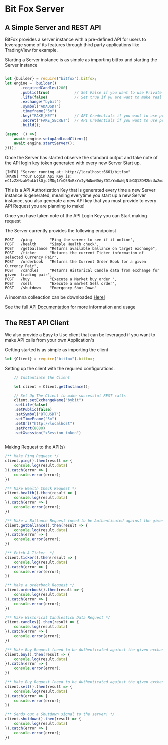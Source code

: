 # Bit Fox Server 


## A Simple Server and REST API 

BitFox provides a server instance with a pre-defined API for users to leverage some of its features through third party applications like TradingView for example.

Starting a Server instance is as simple as importing bitfox and starting the Server instance

````js

let {builder} = require("bitfox").bitfox;
let engine =  builder()
       .requiredCandles(200)
       .public(true)           // Set False if you want to use Private Exchange API API (Requires Authentication with Exchange) 
       .life(false)            // Set true if yu are want to make real Exchange Transactions 
       .exchange("bybit")
       .symbol("ADAUSDT")
       .timeframe("5m")
       .key("FAKE_KEY")        // API Credentials if you want to use private API calls 
       .secret("FAKE_SECRET")  // API Credentials if you want to use private API calls 
       .build();

(async  () =>{
    await engine.setupAndLoadClient()
    await engine.startServer();
})();

````
 Once the Server has started observe the standard output and take note of the API login key token generated with every new Server Start up.

 ````shell
[INFO] "Server running at: http://localhost:6661/bitfox"
[WARN] "Your Login Api Key is: eC1zZXNzaW9uLWlkOjc2MDg1YmQ5NmExYmIyNWNmNDAyZDIzYmUwNjNlNGQ1ZDM2NzUwZmUxMThlMDFmNjRjZWJlODFmNDQ2NjY3NzA="
 ````

This is a API Authorization Key that is generated every time a new Server instance is generated, meaning everytime you start up a new Server instance,
you also generate a new API key that you must provide to every API Request you are planning to make!

Once you have taken note of the API Login Key you can Start making request

The Server currently provides the following endpoinst 

````shell
POST   /ping        "Ping the server to see if it online",
POST   /health      "Simple Health check",
POST   /getballance "Returns available ballance on target exchange",
POST   /ticker      "Returns the current Ticker information of selected Currency Pair",
POST   /orderbook   "Returns the Current Order Book for a given Currency Pair",
POST   /candles     "Returns Historical Candle data from exchange for given  trading pair",
POST   /buy         "Execute a Market buy order ",
POST   /sell        "Execute a market Sell order",
POST   /shutdown    "Emergency Shut Down" 
````

A insomna colleaction can be downloaded [Here!](https://raw.githubusercontent.com/benjamin-keil-crypto-worx/bitfox-wiki/master/docs/pages/bitfox-api/Insomnia)

See the full [API Documentation](https://benjamin-keil-crypto-worx.github.io/bitfox-wiki/pages/bitfox-api/api/index.html)  for more information and usage 

## The REST API Client 

We also provide a Easy to Use client that can be leveraged if you want to make API calls from your own Application's

Getting started is as simple as importing the client 

````js
let {Client} = require("bitfox").bitfox;
````

Setting up the client with the required configurations.

````js
    // Instantiate the Client

    let client = Client.getInstance();

    // Set Up The Client to make successful REST calls 
    client.setExchangeName("bybit")
    .setLife(false)
    .setPublic(false)
    .setSymbol("BTCUSDT")
    .setTimeFrame("5m")
    .setUrl("http://localhost")
    .setPort(8080)
    .setXsession("xSession_token")
    
````

Making Request to the API(s)

````js
/** Make Ping Request */
client.ping().then(result => {
    console.log(result.data)
}).catch(error => {
    console.error(error);
})

/** Make Health Check Request */
client.health().then(result => {
    console.log(result.data)
}).catch(error => {
    console.error(error);
})

/** Make a Ballance Request (need to be Authenticated against the given exchange) */
client.getballance().then(result => {
    console.log(result.data)
}).catch(error => {
    console.error(error);
})

/** Fetch A Ticker  */
client.ticker().then(result => {
    console.log(result.data)
}).catch(error => {
    console.error(error);
})

/** Make a orderbook Request */
client.orderbook().then(result => {
    console.log(result.data)
}).catch(error => {
    console.error(error);
})

/** Make Historical Candlestick Data Request */
client.candles().then(result => {
    console.log(result.data)
}).catch(error => {
    console.error(error);
})

/** Make Buy Request (need to be Authenticated against the given exchange) */
client.buy().then(result => {
    console.log(result.data)
}).catch(error => {
    console.error(error);
})

/** Make Buy Request (need to be Authenticated against the given exchange) */
client.sell().then(result => {
    console.log(result.data)
}).catch(error => {
    console.error(error);
})

/** Sends out a Shutdown signal to the server! */
client.shutdown().then(result => {
    console.log(result.data)
}).catch(error => {
    console.error(error);
})

````